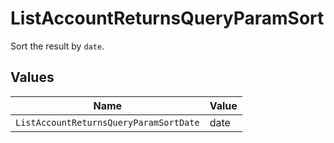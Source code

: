 # ListAccountReturnsQueryParamSort

Sort the result by `date`.


## Values

| Name                                   | Value                                  |
| -------------------------------------- | -------------------------------------- |
| `ListAccountReturnsQueryParamSortDate` | date                                   |